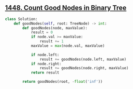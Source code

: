 ## [1448. Count Good Nodes in Binary Tree](https://leetcode.com/problems/count-good-nodes-in-binary-tree/)

```python
class Solution:
    def goodNodes(self, root: TreeNode) -> int:
        def goodNodes(node, maxValue):
            result = 0
            if node.val >= maxValue:
                result += 1
            maxValue = max(node.val, maxValue)
            
            if node.left:
                result += goodNodes(node.left, maxValue)
            if node.right:
                result += goodNodes(node.right, maxValue)
            return result
        
        return goodNodes(root, -float('inf'))
```

